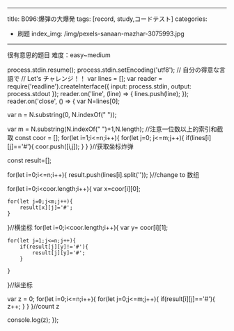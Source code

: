 
---
title: B096:爆弾の大爆発
tags: [record, study,コードテスト]
categories: 
- 刷题
index_img: /img/pexels-sanaan-mazhar-3075993.jpg

---
很有意思的题目
难度：easy~medium


process.stdin.resume();
process.stdin.setEncoding('utf8');
// 自分の得意な言語で
// Let's チャレンジ！！
var lines = [];
var reader = require('readline').createInterface({
input: process.stdin,
output: process.stdout
});
reader.on('line', (line) => {
lines.push(line);
});
reader.on('close', () => {
var N=lines[0];

var n = N.substring(0, N.indexOf(" "));

var m = N.substring(N.indexOf(" ")+1,N.length);
//注意一位数以上的索引和截取
const coor = [];
for(let i=1;i<=n;i++){
    for(let j=0; j<=m;j++){
        if(lines[i][j]=='#'){
            coor.push([i,j]);
        }
    }
}//获取坐标炸弹



const result=[];


for(let i=0;i<=n;i++){
    result.push(lines[i].split(''));
}//change to 数组



for(let i=0;i<coor.length;i++){
    var x=coor[i][0];

    for(let j=0;j<m;j++){
        result[x][j]='#';
    }
}//横坐标
for(let i=0;i<coor.length;i++){
    var y= coor[i][1];

    for(let j=1;j<=n;j++){
        if(result[j][y]!='#'){
            result[j][y]='#';
        }

    }
}//纵坐标

var z = 0;
for(let i=0;i<=n;i++){
    for(let j=0;j<=m;j++){
        if(result[i][j]=='#'){
            z++;
        }
    }
}//count z

console.log(z);
});
